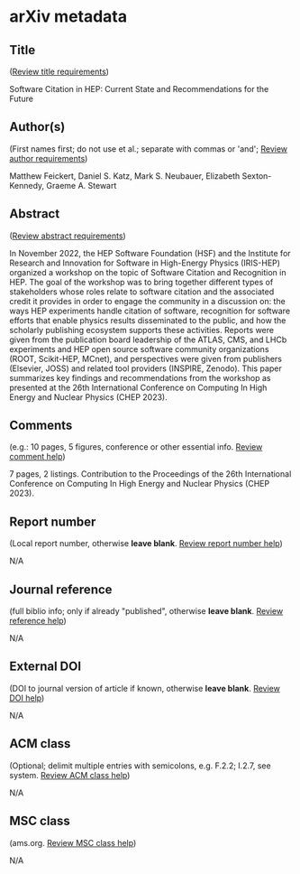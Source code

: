 # arXiv metadata


## Title
([Review title requirements](https://arxiv.org/help/prep#title))

Software Citation in HEP: Current State and Recommendations for the Future

## Author(s)
(First names first; do not use et al.; separate with commas or 'and'; [Review author requirements](https://arxiv.org/help/prep#author))

Matthew Feickert, Daniel S. Katz, Mark S. Neubauer, Elizabeth Sexton-Kennedy, Graeme A. Stewart

## Abstract
([Review abstract requirements](https://arxiv.org/help/prep#abstracts))

In November 2022, the HEP Software Foundation (HSF) and the Institute for Research and Innovation for Software in High-Energy Physics (IRIS-HEP) organized a workshop on the topic of Software Citation and Recognition in HEP. The goal of the workshop was to bring together different types of stakeholders whose roles relate to software citation and the associated credit it provides in order to engage the community in a discussion on: the ways HEP experiments handle citation of software, recognition for software efforts that enable physics results disseminated to the public, and how the scholarly publishing ecosystem supports these activities. Reports were given from the publication board leadership of the ATLAS, CMS, and LHCb experiments and HEP open source software community organizations (ROOT, Scikit-HEP, MCnet), and perspectives were given from publishers (Elsevier, JOSS) and related tool providers (INSPIRE, Zenodo). This paper summarizes key findings and recommendations from the workshop as presented at the 26th International Conference on Computing In High Energy and Nuclear Physics (CHEP 2023).

## Comments
(e.g.: 10 pages, 5 figures, conference or other essential info. [Review comment help](https://arxiv.org/help/prep#comments))

7 pages, 2 listings. Contribution to the Proceedings of the 26th International Conference on Computing In High Energy and Nuclear Physics (CHEP 2023).

## Report number
(Local report number, otherwise **leave blank**. [Review report number help](https://arxiv.org/help/prep#report))

N/A

## Journal reference
(full biblio info; only if already "published", otherwise **leave blank**. [Review reference help](https://arxiv.org/help/prep#journal))

N/A

## External DOI
(DOI to journal version of article if known, otherwise **leave blank**. [Review DOI help](https://arxiv.org/help/prep#doi))

N/A

## ACM class
(Optional; delimit multiple entries with semicolons, e.g. F.2.2; I.2.7, see system. [Review ACM class help](https://arxiv.org/help/prep#acm))

N/A

## MSC class
(ams.org. [Review MSC class help](https://arxiv.org/help/prep#msc))

N/A
